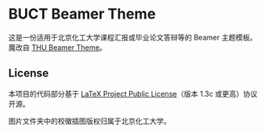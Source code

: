 # BUCT Beamer Theme
这是一份适用于北京化工大学课程汇报或毕业论文答辩等的 Beamer 主题模板。魔改自 [THU Beamer Theme](https://www.overleaf.com/latex/templates/thu-beamer-theme/vwnqmzndvwyb)。

## License
本项目的代码部分基于  [LaTeX Project Public License](http://www.latex-project.org/lppl.txt)（版本 1.3c 或更高）协议开源。

图片文件夹中的校徽插图版权归属于北京化工大学。
